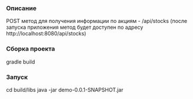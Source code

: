 ### Описание
POST метод для получения информации по акциям - /api/stocks
(после запуска приложения метод будет доступен по адресу http://localhost:8080/api/stocks)
### Сборка проекта
gradle build

### Запуск
cd build/libs
java -jar demo-0.0.1-SNAPSHOT.jar